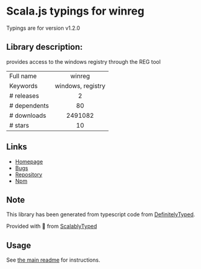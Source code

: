 
# Scala.js typings for winreg

Typings are for version v1.2.0

## Library description:
provides access to the windows registry through the REG tool

|                    |                 |
| ------------------ | :-------------: |
| Full name          | winreg |
| Keywords           | windows, registry |
| # releases         | 2 |
| # dependents       | 80 |
| # downloads        | 2491082 |
| # stars            | 10 |

## Links
- [Homepage](http://fresc81.github.io/node-winreg)
- [Bugs](https://github.com/fresc81/node-winreg/issues)
- [Repository](https://github.com/fresc81/node-winreg)
- [Npm](https://www.npmjs.com/package/winreg)
    


## Note
This library has been generated from typescript code from [DefinitelyTyped](https://definitelytyped.org).

Provided with :purple_heart: from [ScalablyTyped](https://github.com/oyvindberg/ScalablyTyped)

## Usage
See [the main readme](../../readme.md) for instructions.


